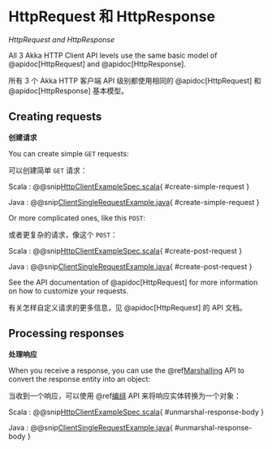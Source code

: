 # HttpRequest 和 HttpResponse
*HttpRequest and HttpResponse*

All 3 Akka HTTP Client API levels use the same basic model of @apidoc[HttpRequest] and @apidoc[HttpResponse].

所有 3 个 Akka HTTP 客户端 API 级别都使用相同的 @apidoc[HttpRequest] 和 @apidoc[HttpResponse] 基本模型。

## Creating requests
**创建请求**

You can create simple `GET` requests:

可以创建简单 `GET` 请求：

Scala
:  @@snip[HttpClientExampleSpec.scala](/docs/src/test/scala/docs/http/scaladsl/HttpClientExampleSpec.scala){ #create-simple-request }

Java
:  @@snip[ClientSingleRequestExample.java](/docs/src/test/java/docs/http/javadsl/ClientSingleRequestExample.java){ #create-simple-request }

Or more complicated ones, like this `POST`:

或者更复杂的请求，像这个 `POST`：

Scala
:  @@snip[HttpClientExampleSpec.scala](/docs/src/test/scala/docs/http/scaladsl/HttpClientExampleSpec.scala){ #create-post-request }

Java
:  @@snip[ClientSingleRequestExample.java](/docs/src/test/java/docs/http/javadsl/ClientSingleRequestExample.java){ #create-post-request }

See the API documentation of @apidoc[HttpRequest] for more information on how to customize your requests.

有关怎样自定义请求的更多信息，见 @apidoc[HttpRequest] 的 API 文档。

## Processing responses
**处理响应**

When you receive a response, you can use the @ref[Marshalling](../common/marshalling.md) API to convert the response entity into an object:

当收到一个响应，可以使用 @ref[编组](../common/marshalling.md) API 来将响应实体转换为一个对象：

Scala
:  @@snip[HttpClientExampleSpec.scala](/docs/src/test/scala/docs/http/scaladsl/HttpClientExampleSpec.scala){ #unmarshal-response-body }

Java
:  @@snip[ClientSingleRequestExample.java](/docs/src/test/java/docs/http/javadsl/ClientSingleRequestExample.java){ #unmarshal-response-body }
